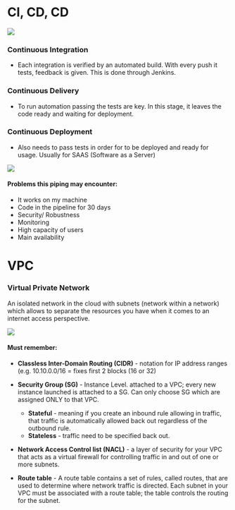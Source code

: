 # CI, CD, CD

![](https://www.edureka.co/blog/content/ver.1531719070/uploads/2018/07/Asset-33-1.png)

### <b> Continuous Integration </b>
  - Each integration is verified by an automated build. With every push it tests, feedback is given. This is done through Jenkins.

### <b> Continuous Delivery </b>
  - To run automation passing the tests are key. In this stage, it leaves the code ready and waiting for deployment.

### <b> Continuous Deployment </b>
  - Also needs to pass tests in order for to be deployed and ready for usage. Usually for SAAS (Software as a Server)


![](https://agileforall.com/wp-content/uploads/2017/07/continuous-delivery-deployment.jpg)

#### Problems this piping may encounter:
- It works on my machine
- Code in the pipeline for 30 days
- Security/ Robustness
- Monitoring
- High capacity of users
- Main availability

# VPC

### <b> Virtual Private Network </b>

An isolated network in the cloud with subnets (network within a network) which allows to separate the resources you have when it comes to an internet access perspective.


![](https://docs.aws.amazon.com/vpc/latest/userguide/images/nat-instance-diagram.png)

#### Must remember:
- <b>Classless Inter-Domain Routing (CIDR)</b> - notation for IP address ranges
(e.g. 10.10.0.0/16 = fixes first 2 blocks (16 or 32)


- <b>Security Group (SG)</b> - Instance Level. attached to a VPC; every new instance launched is attached to a SG. Can only choose SG which are assigned ONLY to that VPC.
    - <b>Stateful</b> - meaning if you create an inbound rule allowing in traffic, that traffic is automatically allowed back out regardless of the outbound rule.
    - <b>Stateless</b> - traffic need to be specified back out.


- <b> Network Access Control list (NACL)</b> - a layer of security for your VPC that acts as a virtual firewall for controlling traffic in and out of one or more subnets.


- <b> Route table</b> - A route table contains a set of rules, called routes, that are used to determine where network traffic is directed. Each subnet in your VPC must be associated with a route table; the table controls the routing for the subnet.
